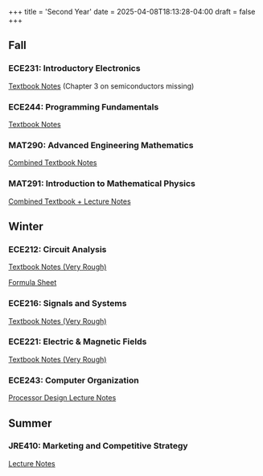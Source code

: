 +++
title = 'Second Year'
date = 2025-04-08T18:13:28-04:00
draft = false
+++ 

## Fall

### ECE231: Introductory Electronics

[Textbook Notes](/files/secondyear/ece231.pdf) (Chapter 3 on semiconductors missing)

### ECE244: Programming Fundamentals

[Textbook Notes](/files/secondyear/ece244.pdf) 

### MAT290: Advanced Engineering Mathematics

[Combined Textbook Notes](/files/secondyear/mat290.pdf)

### MAT291: Introduction to Mathematical Physics 

[Combined Textbook + Lecture Notes](/files/secondyear/mat291.pdf)

## Winter

### ECE212: Circuit Analysis
[Textbook Notes (Very Rough)](/files/secondyear/ece212.pdf)

[Formula Sheet](/files/secondyear/ece212formulae.pdf)

### ECE216: Signals and Systems

[Textbook Notes (Very Rough)](/files/secondyear/ece216.pdf)

### ECE221: Electric & Magnetic Fields

[Textbook Notes (Very Rough)](/files/secondyear/ece221.pdf)

### ECE243: Computer Organization

[Processor Design Lecture Notes](/files/secondyear/ece243.pdf)

## Summer 

### JRE410: Marketing and Competitive Strategy
[Lecture Notes](/files/secondyear/jre410.pdf)
